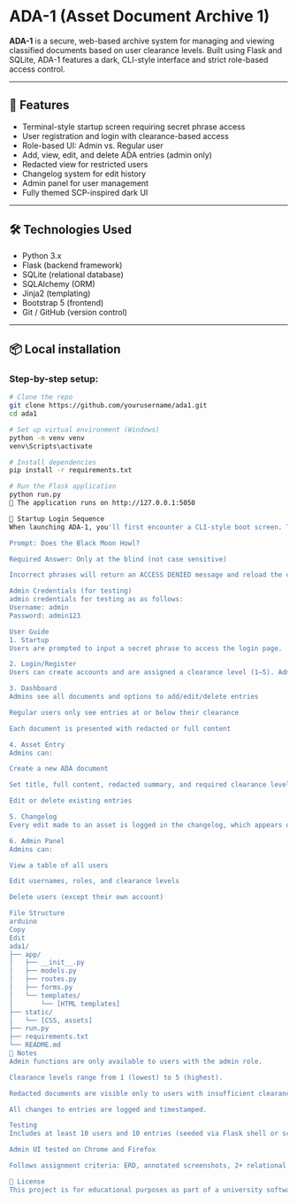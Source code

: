
# ADA-1 (Asset Document Archive 1)

**ADA-1** is a secure, web-based archive system for managing and viewing classified documents based on user clearance levels. Built using Flask and SQLite, ADA-1 features a dark, CLI-style interface and strict role-based access control.

---

## 🚀 Features

- Terminal-style startup screen requiring secret phrase access
- User registration and login with clearance-based access
- Role-based UI: Admin vs. Regular user
- Add, view, edit, and delete ADA entries (admin only)
- Redacted view for restricted users
- Changelog system for edit history
- Admin panel for user management
- Fully themed SCP-inspired dark UI

---

## 🛠️ Technologies Used

- Python 3.x  
- Flask (backend framework)  
- SQLite (relational database)  
- SQLAlchemy (ORM)  
- Jinja2 (templating)  
- Bootstrap 5 (frontend)  
- Git / GitHub (version control)

---

## 📦 Local installation

### Step-by-step setup:

```bash
# Clone the repo
git clone https://github.com/yourusername/ada1.git
cd ada1

# Set up virtual environment (Windows)
python -m venv venv
venv\Scripts\activate

# Install dependencies
pip install -r requirements.txt

# Run the Flask application
python run.py
📍 The application runs on http://127.0.0.1:5050

🔐 Startup Login Sequence
When launching ADA-1, you'll first encounter a CLI-style boot screen. This should be disabled for testing and evaluation purposes. In the event the startup is not disabled, the following exchange is required to proceed:

Prompt: Does the Black Moon Howl?

Required Answer: Only at the blind (not case sensitive)

Incorrect phrases will return an ACCESS DENIED message and reload the challenge.

Admin Credentials (for testing)
admin credentials for testing as as follows:
Username: admin
Password: admin123

User Guide
1. Startup
Users are prompted to input a secret phrase to access the login page.

2. Login/Register
Users can create accounts and are assigned a clearance level (1–5). Admins are assigned manually.

3. Dashboard
Admins see all documents and options to add/edit/delete entries

Regular users only see entries at or below their clearance

Each document is presented with redacted or full content

4. Asset Entry
Admins can:

Create a new ADA document

Set title, full content, redacted summary, and required clearance level

Edit or delete existing entries

5. Changelog
Every edit made to an asset is logged in the changelog, which appears on each asset detail page.

6. Admin Panel
Admins can:

View a table of all users

Edit usernames, roles, and clearance levels

Delete users (except their own account)

File Structure
arduino
Copy
Edit
ada1/
├── app/
│   ├── __init__.py
│   ├── models.py
│   ├── routes.py
│   ├── forms.py
│   └── templates/
│       └── [HTML templates]
├── static/
│   └── [CSS, assets]
├── run.py
├── requirements.txt
└── README.md
📎 Notes
Admin functions are only available to users with the admin role.

Clearance levels range from 1 (lowest) to 5 (highest).

Redacted documents are visible only to users with insufficient clearance.

All changes to entries are logged and timestamped.

Testing
Includes at least 10 users and 10 entries (seeded via Flask shell or script)

Admin UI tested on Chrome and Firefox

Follows assignment criteria: ERD, annotated screenshots, 2+ relational tables

📄 License
This project is for educational purposes as part of a university software engineering module. No external use is permitted without author permission.
